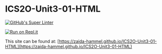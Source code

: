 # ICS2O-Unit3-01-HTML
[![GitHub's Super Linter](https://github.com/zaida-hammel/ICS2O-Unit3-01-HTML/workflows/GitHub's%20Super%20Linter/badge.svg)](https://github.com/zaida-hammel/ICS2O-Unit3-01-HTML/actions)



[![Run on Repl.it](https://repl.it/badge/github/zaida-hammel/ICS2O-Unit3-01-HTML)](https://repl.it/github/zaida-hammel/ICS2O-Unit3-01-HTML)

This site can be found at: [https://zaida-hammel.github.io/ICS2O-Unit3-01-HTML](https://zaida-hammel.github.io/ICS2O-Unit3-01-HTML)
